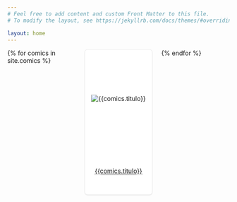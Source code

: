 ```yaml
---
# Feel free to add content and custom Front Matter to this file.
# To modify the layout, see https://jekyllrb.com/docs/themes/#overriding-theme-defaults

layout: home
---
```

<style>
.grid {
    display: grid;
    flex-wrap: wrap;
    display: grid;
    width: 100%;
    grid-column-gap: 20px;
    grid-template-columns: repeat(auto-fit, minmax(150px, 1fr));
    min-height: 350px;
}

.comics-card {
    display: flex;
    flex-direction: column;
    margin-bottom: 20px;
    border: 1px solid rgba(0,0,0,0.08);
    border-radius: 7px;
    box-shadow: 0 1px 2px 0 rgba(0,0,0,0.08);
    background-color: #fff;
}

.comics-card__footer {
    display: flex;
    justify-content: center;
    align-items: center;
    flex-direction: column;
    padding: 10px;
    height: 100%;
    text-align: center;
    margin-top: auto;
}

.comics-card__header {
    padding: 10px;
    min-height: 200px;
    display: flex;
    justify-content: center;
}

a.comics-card__footer__title,a.comics-card__footer__title:visited {
    color: #666;
    text-decoration: none;
}

.comics-card__header > span {
    display: flex;
    justify-content: center;
    margin: auto;
}

.wrapper {
}

main.page-content {
    background: #f4f4f4;
}
</style>
<div class="grid">
{% for comics in site.comics %}
    <div class="comics-card">
        <div class="comics-card__header">
            <span href="{{comics.url}}">
                <img loading="lazy" src="{{comics.capa}}" alt="{{comics.titulo}}">
            </span>
        </div>
        <div class="comics-card__footer">
            <a href="{{comics.url}}" class="comics-card__footer__title">
                <a href="{{comics.url}}">{{comics.titulo}}</a>
            </a>         
        </div>
    </div>       
{% endfor %}
</div>

